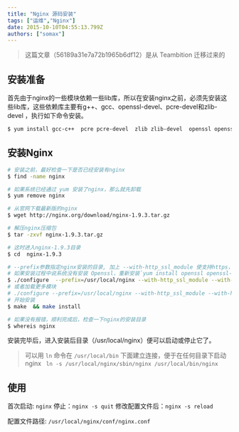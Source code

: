 ```yaml
---
title: "Nginx 源码安装"
tags: ["运维","Nginx"]
date: 2015-10-10T04:55:13.799Z
authors: ["somax"]
---
```


> 这篇文章（56189a31e7a72b1965b6df12）是从 Teambition 迁移过来的

## 安装准备

首先由于nginx的一些模块依赖一些lib库，所以在安装nginx之前，必须先安装这些lib库，这些依赖库主要有g++、gcc、openssl-devel、pcre-devel和zlib-devel ，执行如下命令安装。
```bash
$ yum install gcc-c++  pcre pcre-devel  zlib zlib-devel  openssl openssl-devel  
```
## 安装Nginx
```bash
# 安装之前，最好检查一下是否已经安装有nginx
$ find -name nginx  

# 如果系统已经通过 yum 安装了nginx，那么就先卸载 
$ yum remove nginx  

# 从官网下载最新版的nginx
$ wget http://nginx.org/download/nginx-1.9.3.tar.gz  

# 解压nginx压缩包
$ tar -zxvf nginx-1.9.3.tar.gz  

# 这时进入nginx-1.9.3目录
$ cd  nginx-1.9.3  

# --prefix参数指定nginx安装的目录, 加上 --with-http_ssl_module 使支持https，加上--with-http_v2_module 支持 http/2（1.9.5 以上） 
# 如果安装过程中说系统没有安装 Openssl，重新安装`yum install openssl openssl--devel `， 也可以加上--with-openssl=/usr/local/openssl-0.x.x 参数
$ ./configure  --prefix=/usr/local/nginx --with-http_ssl_module --with-http_v2_module
# 或者加载更多模块
# ./configure --prefix=/usr/local/nginx --with-http_ssl_module --with-http_v2_module --with-stream --with-http_gzip_static_module --with-stream_ssl_module
# 开始安装
$ make  && make install      

# 如果没有报错，顺利完成后，检查一下nginx的安装目录
$ whereis nginx  
```
安装完毕后，进入安装后目录（/usr/local/nginx）便可以启动或停止它了。

> 可以用 `ln` 命令在 `/usr/local/bin` 下面建立连接，便于在任何目录下启动 nginx
>  ` ln -s /usr/local/nginx/sbin/nginx /usr/local/bin/nginx`

## 使用

首次启动: `nginx`
停止：`nginx -s quit`
修改配置文件后：`nginx -s reload`

配置文件路径:  `/usr/local/nginx/conf/nginx.conf`
